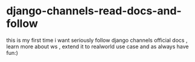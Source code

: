 # django-channels-read-docs-and-follow
 this is my first time i want seriously follow django channels official docs , learn more about ws , extend it to realworld use case and as always have fun:)
